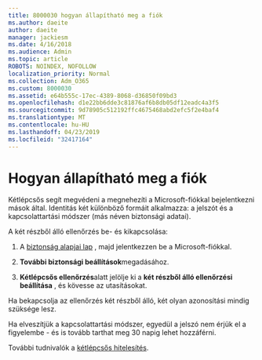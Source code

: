 ```yaml
---
title: 8000030 hogyan állapítható meg a fiók
ms.author: daeite
author: daeite
manager: jackiesm
ms.date: 4/16/2018
ms.audience: Admin
ms.topic: article
ROBOTS: NOINDEX, NOFOLLOW
localization_priority: Normal
ms.collection: Adm_O365
ms.custom: 8000030
ms.assetid: e64b555c-17ec-4389-8068-d36850f09bd3
ms.openlocfilehash: d1e22bb6dde3c81876af6b8db05df12eadc4a3f5
ms.sourcegitcommit: 9d78905c512192ffc4675468abd2efc5f2e4baf4
ms.translationtype: MT
ms.contentlocale: hu-HU
ms.lasthandoff: 04/23/2019
ms.locfileid: "32417164"
---
```

# <a name="how-to-verify-your-account"></a>Hogyan állapítható meg a fiók

Kétlépcsős segít megvédeni a megnehezíti a Microsoft-fiókkal bejelentkezni mások által. Identitás két különböző formáit alkalmazza: a jelszót és a kapcsolattartási módszer (más néven biztonsági adatai). 
  
A két részből álló ellenőrzés be- és kikapcsolása:
  
1. A [biztonság alapjai lap](https://go.microsoft.com/fwlink/?linkid=842325) , majd jelentkezzen be a Microsoft-fiókkal. 
    
2. **További biztonsági beállítások**megadásához. 
    
3. **Kétlépcsős ellenőrzés**alatt jelölje ki a **két részből álló ellenőrzési beállítása** , és kövesse az utasításokat. 
    
Ha bekapcsolja az ellenőrzés két részből álló, két olyan azonosítási mindig szüksége lesz.
  
Ha elveszítjük a kapcsolattartási módszer, egyedül a jelszó nem érjük el a figyelembe - és is tovább tarthat meg 30 napig lehet hozzáférni. 
  
További tudnivalók a [kétlépcsős hitelesítés](https://go.microsoft.com/fwlink/?linkid=872270).
  

